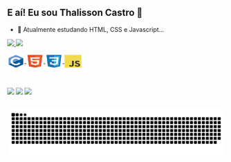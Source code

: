 ## E aí! Eu sou Thalisson Castro 👋

- 🌱 Atualmente estudando HTML, CSS e Javascript...

<div>
  <a href="https://github.com/thalissoncastrog">
  <img height="175em" src="https://github-readme-stats.vercel.app/api?username=thalissoncastrog&show_icons=true&theme=gotham&include_all_commits=true&count_private=true"/>
  <img height="175em" src="https://github-readme-stats.vercel.app/api/top-langs/?username=thalissoncastrog&layout=compact&langs_count=7&theme=gotham"/>
</div>
  
<div style="display: inline_block"><br>
  <img align="center" alt="TC-C" height="30" width="40" src="https://raw.githubusercontent.com/devicons/devicon/master/icons/c/c-original.svg">
  <img align="center" alt="TC-HTML" height="30" width="40" src="https://raw.githubusercontent.com/devicons/devicon/master/icons/html5/html5-original.svg">
  <img align="center" alt="TC-CSS" height="30" width="40" src="https://raw.githubusercontent.com/devicons/devicon/master/icons/css3/css3-original.svg">
  <img align="center" alt="TC-JAVASCRIPT" height="30" width="40" src="https://raw.githubusercontent.com/devicons/devicon/master/icons/javascript/javascript-original.svg">
</div>
  
  ##
  <br>
  <div> 
  <a href="https://instagram.com/thalissoncastrog" target="_blank"><img src="https://img.shields.io/badge/-Instagram-%23E4405F?style=for-the-badge&logo=instagram&logoColor=white" target="_blank"></a>
  <a href = "mailto:adao.thalisso@discente.univasf.edu.br"><img src="https://img.shields.io/badge/-Gmail-%23333?style=for-the-badge&logo=gmail&logoColor=white" target="_blank"></a>
  <a href="https://www.linkedin.com/in/thalissoncastro/" target="_blank"><img src="https://img.shields.io/badge/-LinkedIn-%230077B5?style=for-the-badge&logo=linkedin&logoColor=white" target="_blank"></a> 
 </div>
  
  ##
  
  ![Snake animation](https://github.com/thalissoncastrog/thalissoncastrog/blob/output/github-contribution-grid-snake.svg)

  
  
